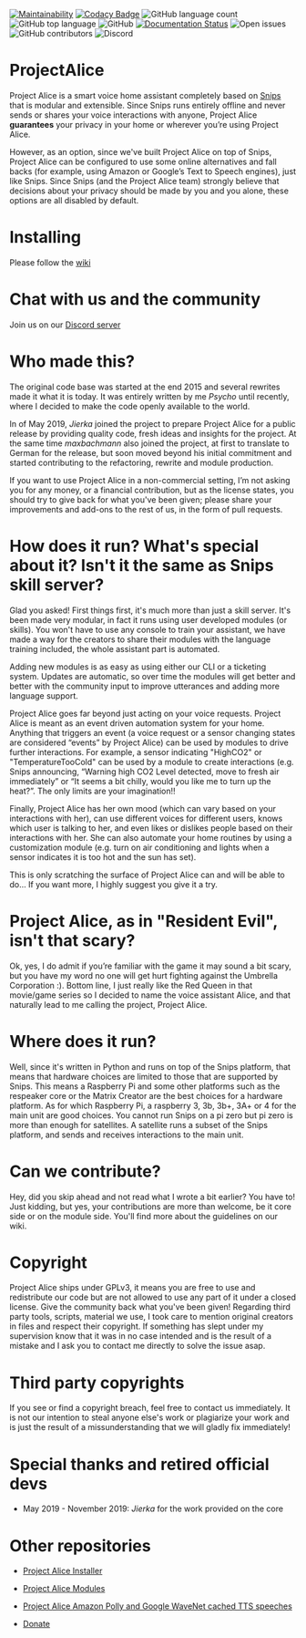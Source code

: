 [![Maintainability](https://api.codeclimate.com/v1/badges/ab9aa78508dcccc85b12/maintainability)](https://codeclimate.com/github/project-alice-powered-by-snips/ProjectAlice/maintainability) [![Codacy Badge](https://api.codacy.com/project/badge/Grade/55399302e9614fb18a354fb9345dff29)](https://www.codacy.com/manual/Psychokiller1888/ProjectAlice?utm_source=github.com&amp;utm_medium=referral&amp;utm_content=project-alice-powered-by-snips/ProjectAlice&amp;utm_campaign=Badge_Grade) ![GitHub language count](https://img.shields.io/github/languages/count/Psychokiller1888/ProjectAlice) ![GitHub top language](https://img.shields.io/github/languages/top/Psychokiller1888/ProjectAlice) ![GitHub](https://img.shields.io/github/license/Psychokiller1888/ProjectAlice) [![Documentation Status](https://readthedocs.org/projects/projectalice/badge/?version=latest)](https://projectalice.readthedocs.io/en/latest/?badge=latest) ![Open issues](https://img.shields.io/github/issues-raw/Psychokiller1888/ProjectAlice) ![GitHub contributors](https://img.shields.io/github/contributors/Psychokiller1888/ProjectAlice) ![Discord](https://img.shields.io/discord/579345007518154752)

# ProjectAlice
Project Alice is a smart voice home assistant completely based on [Snips](https://snips.ai) that is modular and extensible. Since Snips runs entirely offline and never sends or shares your voice interactions with anyone, Project Alice **guarantees** your privacy in your home or wherever you’re using Project Alice.

However, as an option, since we've built Project Alice on top of Snips, Project Alice can be configured to use some online alternatives and fall backs (for example, using Amazon or Google’s Text to Speech engines), just like Snips. Since Snips (and the Project Alice team) strongly believe that decisions about your privacy should be made by you and you alone, these options are all disabled by default.

# Installing
Please follow the [wiki](https://github.com/project-alice-powered-by-snips/ProjectAlice/wiki/Installing)

# Chat with us and the community
Join us on our [Discord server](https://discord.gg/Jfcj355)


# Who made this?
The original code base was started at the end 2015 and several rewrites made it what it is today. It was entirely written by me *Psycho* until recently, where I decided to make the code openly available to the world. 

In of May 2019, *Jierka* joined the project to prepare Project Alice for a public release by providing quality code, fresh ideas and insights for the project. At the same time *maxbachmann* also joined the project, at first to translate to German for the release, but soon moved beyond his initial commitment and started contributing to the refactoring, rewrite and module production.

If you want to use Project Alice in a non-commercial setting, I’m not asking you for any money, or a financial contribution, but as the license states, you should try to give back for what you've been given; please share your improvements and add-ons to the rest of us, in the form of pull requests.

# How does it run? What's special about it? Isn't it the same as Snips skill server?
Glad you asked! First things first, it's much more than just a skill server. It's been made very modular, in fact it runs using user developed modules (or skills). You won't have to use any console to train your assistant, we have made a way for the creators to share their modules with the language training included, the whole assistant part is automated.

Adding new modules is as easy as using either our CLI or a ticketing system. Updates are automatic, so over time the modules will get better and better with the community input to improve utterances and adding more language support.

Project Alice goes far beyond just acting on your voice requests.  Project Alice is meant as an event driven automation system for your home.  Anything that triggers an event (a voice request or a sensor changing states are considered “events” by Project Alice) can be used by modules to drive further interactions.  For example, a sensor indicating "HighCO2" or "TemperatureTooCold" can be used by a module to create interactions (e.g. Snips announcing, “Warning high CO2 Level detected, move to fresh air immediately” or “It seems a bit chilly, would you like me to turn up the heat?”.  The only limits are your imagination!!

Finally, Project Alice has her own mood (which can vary based on your interactions with her), can use different voices for different users, knows which user is talking to her, and even likes or dislikes people based on their interactions with her. She can also automate your home routines by using a customization module (e.g. turn on air conditioning and lights when a sensor indicates it is too hot and the sun has set).

This is only scratching the surface of Project Alice can and will be able to do... If you want more, I highly suggest you give it a try.


# Project Alice, as in "Resident Evil", isn't that scary?
Ok, yes, I do admit if you’re familiar with the game it may sound a bit scary, but you have my word no one will get hurt fighting against the Umbrella Corporation :). Bottom line, I just really like the Red Queen in that movie/game series so I decided to name the voice assistant Alice, and that naturally lead to me calling the project, Project Alice.


# Where does it run?
Well, since it's written in Python and runs on top of the Snips platform, that means that hardware choices are limited to those that are supported by Snips. This means a Raspberry Pi and some other platforms such as the respeaker core or the Matrix Creator are the best choices for a hardware platform. As for which Raspberry Pi, a raspberry 3, 3b, 3b+, 3A+ or 4 for the main unit are good choices. You cannot run Snips on a pi zero but pi zero is more than enough for satellites. A satellite runs a subset of the Snips platform, and sends and receives interactions to the main unit.


# Can we contribute?
Hey, did you skip ahead and not read what I wrote a bit earlier? You have to! Just kidding, but yes, your contributions are more than welcome, be it core side or on the module side. You'll find more about the guidelines on our wiki.

# Copyright
Project Alice ships under GPLv3, it means you are free to use and redistribute our code but are not allowed to use any part of it under a closed license. Give the community back what you've been given!
Regarding third party tools, scripts, material we use, I took care to mention original creators in files and respect their copyright. If something has slept under my supervision know that it was in no case intended and is the result of a mistake and I ask you to contact me directly to solve the issue asap.

# Third party copyrights
If you see or find a copyright breach, feel free to contact us immediately. It is not our intention to steal anyone else's work or plagiarize your work and is just the result of a missunderstanding that we will gladly fix immediately!


# Special thanks and retired official devs
-   May 2019 - November 2019: *Jierka* for the work provided on the core


# Other repositories
-   [Project Alice Installer](https://github.com/Psychokiller1888/ProjectAliceInstaller)
-   [Project Alice Modules](https://github.com/Psychokiller1888/ProjectAliceModules)
-   [Project Alice Amazon Polly and Google WaveNet cached TTS speeches](https://github.com/Psychokiller1888/ProjectAliceCachedSpeeches/tree/Amazon-EnUs-Joanna)

-   [Donate](https://paypal.me/Psychokiller1888)
